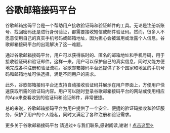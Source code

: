 # 谷歌邮箱接码平台

谷歌邮箱接码平台是一个帮助用户接收验证码和验证邮件的工具。无论是注册新账号、找回密码还是进行身份验证，都需要接收短信或邮件验证码。然而，很多人不愿意使用自己的真实手机号码或邮箱地址，因为担心会被滥用或泄露个人信息。谷歌邮箱接码平台的出现解决了这一难题。

通过谷歌邮箱接码平台，用户可以获得临时的、匿名的邮箱地址和手机号码，用于接收验证码和验证邮件。这样一来，用户可以保护自己的真实信息，同时又能方便地完成各种注册和验证流程。谷歌邮箱接码平台还提供了多个国家和地区的手机号码和邮箱地址可供选择，满足不同用户的需求。

此外，谷歌邮箱接码平台还支持自动接收验证码并展示在用户界面上，方便用户快速获取所需的验证码内容。用户可以随时登录谷歌邮箱接码平台的网站或使用相应的App来查看收到的验证码和验证邮件，非常便捷。

总的来说，谷歌邮箱接码平台为用户提供了一个安全、便捷的验证码接收和验证服务，保护了用户的个人隐私，同时又满足了各种注册和验证需求。

更多关于谷歌邮箱接码平台 请通过✈与我们联系,感谢阅读,谢谢！[点击这里✈](https://t.me/sjlmbot)